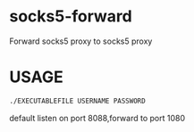 # socks5-forward
Forward socks5 proxy to socks5 proxy


# USAGE
```sh
./EXECUTABLEFILE USERNAME PASSWORD
```

default listen on port 8088,forward to port 1080
